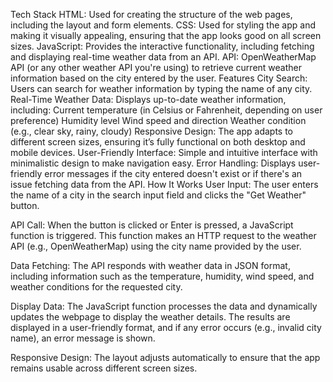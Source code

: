 Tech Stack
HTML: Used for creating the structure of the web pages, including the layout and form elements.
CSS: Used for styling the app and making it visually appealing, ensuring that the app looks good on all screen sizes.
JavaScript: Provides the interactive functionality, including fetching and displaying real-time weather data from an API.
API: OpenWeatherMap API (or any other weather API you're using) to retrieve current weather information based on the city entered by the user.
Features
City Search: Users can search for weather information by typing the name of any city.
Real-Time Weather Data: Displays up-to-date weather information, including:
Current temperature (in Celsius or Fahrenheit, depending on user preference)
Humidity level
Wind speed and direction
Weather condition (e.g., clear sky, rainy, cloudy)
Responsive Design: The app adapts to different screen sizes, ensuring it’s fully functional on both desktop and mobile devices.
User-Friendly Interface: Simple and intuitive interface with minimalistic design to make navigation easy.
Error Handling: Displays user-friendly error messages if the city entered doesn't exist or if there's an issue fetching data from the API.
How It Works
User Input: The user enters the name of a city in the search input field and clicks the "Get Weather" button.

API Call: When the button is clicked or Enter is pressed, a JavaScript function is triggered. This function makes an HTTP request to the weather API (e.g., OpenWeatherMap) using the city name provided by the user.

Data Fetching: The API responds with weather data in JSON format, including information such as the temperature, humidity, wind speed, and weather conditions for the requested city.

Display Data: The JavaScript function processes the data and dynamically updates the webpage to display the weather details. The results are displayed in a user-friendly format, and if any error occurs (e.g., invalid city name), an error message is shown.

Responsive Design: The layout adjusts automatically to ensure that the app remains usable across different screen sizes.
